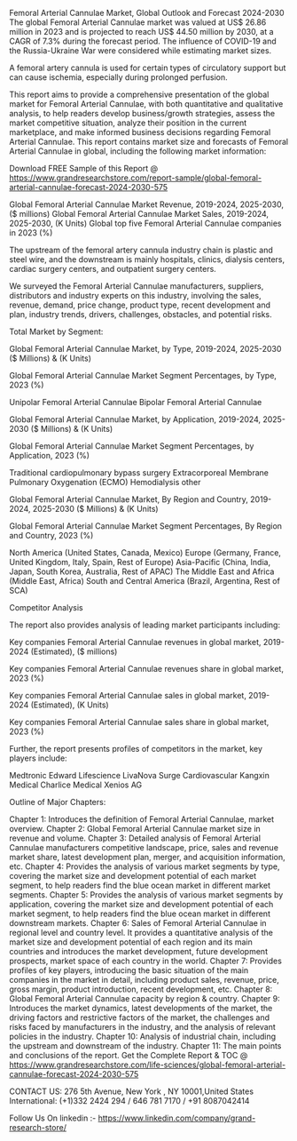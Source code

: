Femoral Arterial Cannulae Market, Global Outlook and Forecast 2024-2030
The global Femoral Arterial Cannulae market was valued at US$ 26.86 million in 2023 and is projected to reach US$ 44.50 million by 2030, at a CAGR of 7.3% during the forecast period. The influence of COVID-19 and the Russia-Ukraine War were considered while estimating market sizes.

A femoral artery cannula is used for certain types of circulatory support but can cause ischemia, especially during prolonged perfusion.

This report aims to provide a comprehensive presentation of the global market for Femoral Arterial Cannulae, with both quantitative and qualitative analysis, to help readers develop business/growth strategies, assess the market competitive situation, analyze their position in the current marketplace, and make informed business decisions regarding Femoral Arterial Cannulae. This report contains market size and forecasts of Femoral Arterial Cannulae in global, including the following market information:

Download FREE Sample of this Report @ https://www.grandresearchstore.com/report-sample/global-femoral-arterial-cannulae-forecast-2024-2030-575

Global Femoral Arterial Cannulae Market Revenue, 2019-2024, 2025-2030, ($ millions)
Global Femoral Arterial Cannulae Market Sales, 2019-2024, 2025-2030, (K Units)
Global top five Femoral Arterial Cannulae companies in 2023 (%)

The upstream of the femoral artery cannula industry chain is plastic and steel wire, and the downstream is mainly hospitals, clinics, dialysis centers, cardiac surgery centers, and outpatient surgery centers.

We surveyed the Femoral Arterial Cannulae manufacturers, suppliers, distributors and industry experts on this industry, involving the sales, revenue, demand, price change, product type, recent development and plan, industry trends, drivers, challenges, obstacles, and potential risks.

Total Market by Segment:

Global Femoral Arterial Cannulae Market, by Type, 2019-2024, 2025-2030 ($ Millions) & (K Units)

Global Femoral Arterial Cannulae Market Segment Percentages, by Type, 2023 (%)

Unipolar Femoral Arterial Cannulae
Bipolar Femoral Arterial Cannulae

Global Femoral Arterial Cannulae Market, by Application, 2019-2024, 2025-2030 ($ Millions) & (K Units)

Global Femoral Arterial Cannulae Market Segment Percentages, by Application, 2023 (%)

Traditional cardiopulmonary bypass surgery
Extracorporeal Membrane Pulmonary Oxygenation (ECMO)
Hemodialysis
other

Global Femoral Arterial Cannulae Market, By Region and Country, 2019-2024, 2025-2030 ($ Millions) & (K Units)

Global Femoral Arterial Cannulae Market Segment Percentages, By Region and Country, 2023 (%)

North America (United States, Canada, Mexico)
Europe (Germany, France, United Kingdom, Italy, Spain, Rest of Europe)
Asia-Pacific (China, India, Japan, South Korea, Australia, Rest of APAC)
The Middle East and Africa (Middle East, Africa)
South and Central America (Brazil, Argentina, Rest of SCA)

Competitor Analysis

The report also provides analysis of leading market participants including:

Key companies Femoral Arterial Cannulae revenues in global market, 2019-2024 (Estimated), ($ millions)

Key companies Femoral Arterial Cannulae revenues share in global market, 2023 (%)

Key companies Femoral Arterial Cannulae sales in global market, 2019-2024 (Estimated), (K Units)

Key companies Femoral Arterial Cannulae sales share in global market, 2023 (%)

Further, the report presents profiles of competitors in the market, key players include:

Medtronic
Edward Lifescience
LivaNova
Surge Cardiovascular
Kangxin Medical
Charlice Medical
Xenios AG

Outline of Major Chapters:

Chapter 1: Introduces the definition of Femoral Arterial Cannulae, market overview.
Chapter 2: Global Femoral Arterial Cannulae market size in revenue and volume.
Chapter 3: Detailed analysis of Femoral Arterial Cannulae manufacturers competitive landscape, price, sales and revenue market share, latest development plan, merger, and acquisition information, etc.
Chapter 4: Provides the analysis of various market segments by type, covering the market size and development potential of each market segment, to help readers find the blue ocean market in different market segments.
Chapter 5: Provides the analysis of various market segments by application, covering the market size and development potential of each market segment, to help readers find the blue ocean market in different downstream markets.
Chapter 6: Sales of Femoral Arterial Cannulae in regional level and country level. It provides a quantitative analysis of the market size and development potential of each region and its main countries and introduces the market development, future development prospects, market space of each country in the world.
Chapter 7: Provides profiles of key players, introducing the basic situation of the main companies in the market in detail, including product sales, revenue, price, gross margin, product introduction, recent development, etc.
Chapter 8: Global Femoral Arterial Cannulae capacity by region & country.
Chapter 9: Introduces the market dynamics, latest developments of the market, the driving factors and restrictive factors of the market, the challenges and risks faced by manufacturers in the industry, and the analysis of relevant policies in the industry.
Chapter 10: Analysis of industrial chain, including the upstream and downstream of the industry.
Chapter 11: The main points and conclusions of the report.
Get the Complete Report & TOC @ https://www.grandresearchstore.com/life-sciences/global-femoral-arterial-cannulae-forecast-2024-2030-575

CONTACT US:
276 5th Avenue, New York , NY 10001,United States
International: (+1)332 2424 294 / 646 781 7170 / +91 8087042414

Follow Us On linkedin :- https://www.linkedin.com/company/grand-research-store/

